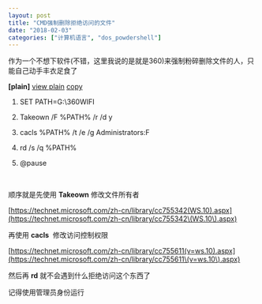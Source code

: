 ```yaml
---
layout: post
title: "CMD强制删除拒绝访问的文件"
date: "2018-02-03"
categories: ["计算机语言", "dos_powdershell"]
---
```


作为一个不想下软件(不错，这里我说的是就是360)来强制粉碎删除文件的人，只能自己动手丰衣足食了

**\[plain\]** [view plain](http://blog.csdn.net/victantemp/article/details/47439457# "view plain") [copy](http://blog.csdn.net/victantemp/article/details/47439457# "copy")

1. SET PATH=G:\\360WIFI

3. Takeown /F %PATH% /r /d y

5. cacls %PATH% /t /e /g Administrators:F

7. rd /s /q %PATH%

9. @pause

 

顺序就是先使用 **Takeown** 修改文件所有者

[https://technet.microsoft.com/zh-cn/library/cc755342(WS.10).aspx](https://technet.microsoft.com/zh-cn/library/cc755342\(WS.10\).aspx)

再使用 **cacls**  修改访问控制权限

[https://technet.microsoft.com/zh-cn/library/cc755611(v=ws.10).aspx](https://technet.microsoft.com/zh-cn/library/cc755611\(v=ws.10\).aspx)

然后再 **rd** 就不会遇到什么拒绝访问这个东西了

记得使用管理员身份运行
